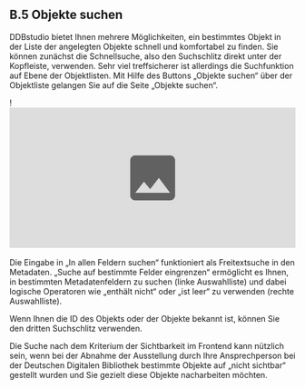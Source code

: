 ## B.5 Objekte suchen

DDBstudio bietet Ihnen mehrere Möglichkeiten, ein bestimmtes Objekt in der Liste der angelegten Objekte schnell und komfortabel zu finden. Sie können zunächst die Schnellsuche, also den Suchschlitz direkt unter der Kopfleiste, verwenden. Sehr viel treffsicherer ist allerdings die Suchfunktion auf Ebene der Objektlisten. Mit Hilfe des Buttons „Objekte suchen“ über der Objektliste gelangen Sie auf die Seite „Objekte suchen“.

!![Abb. B.5-1 – Die Suchmaske der Objektsuche][B-5_1]

Die Eingabe in „In allen Feldern suchen“ funktioniert als Freitextsuche in den Metadaten. „Suche auf bestimmte Felder eingrenzen“ ermöglicht es Ihnen, in bestimmten Metadatenfeldern zu suchen (linke Auswahlliste) und dabei logische Operatoren wie „enthält nicht“ oder „ist leer“ zu verwenden (rechte Auswahlliste). 

Wenn Ihnen die ID des Objekts oder der Objekte bekannt ist, können Sie den dritten Suchschlitz verwenden. 

Die Suche nach dem Kriterium der Sichtbarkeit im Frontend kann nützlich sein, wenn bei der Abnahme der Ausstellung durch Ihre Ansprechperson bei der Deutschen Digitalen Bibliothek bestimmte Objekte auf „nicht sichtbar“ gestellt wurden und Sie gezielt diese Objekte nacharbeiten möchten.

[B-5_1]: img/B-5_1.jpg "Abb. B.5-1 – Die Suchmaske der Objektsuche"

